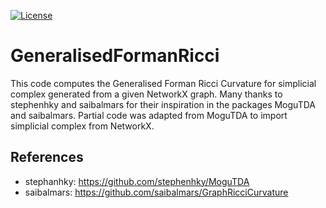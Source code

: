 [![License](https://img.shields.io/badge/License-Apache%202.0-blue.svg)](https://opensource.org/licenses/Apache-2.0)

# GeneralisedFormanRicci
This code computes the Generalised Forman Ricci Curvature for simplicial complex generated from a given NetworkX graph.
Many thanks to stephenhky and saibalmars for their inspiration in the packages MoguTDA and saibalmars. 
Partial code was adapted from MoguTDA to import simplicial complex from NetworkX.

## References
* stephanhky: https://github.com/stephenhky/MoguTDA
* saibalmars: https://github.com/saibalmars/GraphRicciCurvature
